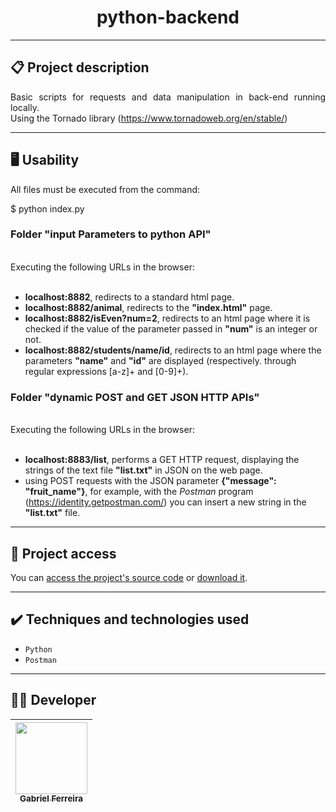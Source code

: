 <h1 align="center">python-backend</h1>

<hr>

## 📋 Project description

<p align="justify">
  Basic scripts for requests and data manipulation in back-end running locally.<br>
  Using the Tornado library (<a href='https://www.tornadoweb.org/en/stable/'>https://www.tornadoweb.org/en/stable/</a>) 
</p>

<hr>


## 🖥️ Usability

<p align="justify">

<!--sec data-title="Prompt: OS X and Linux" data-id="OSX_Linux_prompt" data-collapse=true ces-->
  
  All files must be executed from the command: <br>
  
  $ python index.py

<!--endsec-->

</p> 

<h3>Folder "input Parameters to python API"</h3>

<p align="justify">
  <br>
  Executing the following URLs in the browser:<br>
  <br>
  <ul>
    <li>  
      <b>localhost:8882</b>, redirects to a standard html page.
    </li>
    <li>  
      <b>localhost:8882/animal</b>, redirects to the <b>"index.html"</b> page.
    </li>
    <li>  
      <b>localhost:8882/isEven?num=2</b>, redirects to an html page where it is checked if the value of the parameter passed in <b>"num"</b> is an integer or not.
    </li>
    <li>  
      <b>localhost:8882/students/name/id</b>, redirects to an html page where the parameters <b>"name"</b> and <b>"id"</b> are displayed (respectively. through regular expressions [a-z]+ and [0-9]+).
    </li>
  </ul>
</p>

<h3>Folder "dynamic POST and GET JSON HTTP APIs"</h3>

<p align="justify">
  <br>
  Executing the following URLs in the browser:<br>
  <br>
  <ul>
    <li>  
      <b>localhost:8883/list</b>, performs a GET HTTP request, displaying the strings of the text file <b>"list.txt"</b> in JSON on the web page.
    </li>
    <li>
      using POST requests with the JSON parameter <b>{"message": "fruit_name"}</b>, for example, with the <i>Postman</i> program (<a href='https://identity.getpostman.com/'>https://identity.getpostman.com/</a>) you can insert a new string in the <b>"list.txt"</b> file.
    </li>
  </ul>
</p>


<hr>

## 📁 Project access

You can [access the project's source code](https://github.com/GabesSeven/python-backend/) or [download it](https://github.com/GabesSeven/python-backend/archive/refs/heads/main.zip).

<hr>

## ✔️ Techniques and technologies used

- ``Python``
- ``Postman``

<hr>

## 🧑‍💻 Developer

| [<img src="https://avatars.githubusercontent.com/u/37443722?v=4" width=115><br><sub>Gabriel Ferreira</sub>](https://github.com/GabesSeven)
| :---: 
